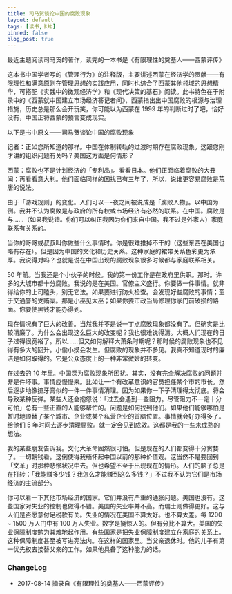 ```yaml
---
title: 司马贺谈论中国的腐败现象
layout: default
tags: [读书,卡片]
pinned: false
blog_post: true
---
```





最近主题阅读司马贺的著作，读完的一本书是《有限理性的奠基人——西蒙评传》

这本书中国学者写的《管理行为》的注释版，主要讲述西蒙在经济学的贡献——有限理性和满意原则在管理思想的实践应用，同时也综合了西蒙其他领域的思想精华，可搭配《实践中的微观经济学》和《现代决策的基石》阅读。此书特色在于附录中的《西蒙就中国建立市场经济答记者问》，西蒙指出出中国腐败的根源与治理措施，历史总是那么会开玩笑，你可能以为西蒙在 1999 年的判断过时了吧，恰好没有，中国正将西蒙的预言变成现实。

以下是书中原文——司马贺谈论中国的腐败现象


记者：正如您所知道的那样。中国在体制转轨的过渡时期存在腐败现象。这跟您刚才讲的组织问题有关吗？美国这方面是何情形？

西蒙：腐败也不是计划经济的「专利品」。看看日本。他们正面临着腐败的大丑闻；再看看意大利。他们面临同样的困扰已有三年了，所以，说谁更容易腐败是荒唐的说法。

由于「游戏规则」的变化。人们可以一-夜之间被说成是「腐败人物」。以中国为例。我并不认为腐敗是与政府的所有权或市场经济有必然的联系。在中国。腐败是与……（如果我说错。你们可以纠正我因为你们来自中国。我不过是外家人）家庭联系有关系的。

当你的哥哥或叔叔叫你做些什么事情时。你是很难推掉不干的（这些东西在美国也略有存在）。但是因为中国的文化和历史关系。这种家庭的裙带关系色彩更为浓厚。我说得对吗？也就是说在中国出现的腐败现象很多时候都与家庭联系相关。

50 年前。当我还是个小伙子的时候。我的第一份工作是在政府里供职。那时。许多的大城市都十分腐败。我说的是在美国。官僚主义盛行。你要做一件事情。就非得给你的上司瞌头，别无它法。如果要进行防火检查。会发现好些腐败的事情；至于交通警的受贿案。那是小巫见大巫；如果你要市政当局修理你家门前破损的路面。你要使黑钱才能办得到。

现在情况有了巨大的改善。当然我并不是说一丁点腐敗现象都没有了。但确实是比较清廉了。为什么会出现这么巨大的改变呢？我也很难说得清。大概人们现在的日子过得很宽裕了。所以……但又如何解释大萧条时期呢？那时候的腐败现象也不见得有多大的回升。小偷小摸会发生。但腐败的现象并不多见。我真不知道现时的廉洁是如何取得的。它是公众态度上的一种非常微妙的转变。

在过去的 10 年里。中国深为腐败现象所困扰。其实，没有完全解决腐败的问题并非是件坏事。事情应慢慢来。比如让一个有改革意识的官员担任某个市的市长。然后逐步地像挤牙膏似的一件一件事情清理。因为如果你一下子清理得太彻底。将会导致某种反弹。某些人还会抱怨说：「过去会遇到一些阻力。尽管阻力不一定十分可怕」总有一些正直的人能够帮忙的。问题是如何找到他们。如果他们能够哪怕是暂时地顶替了某个城市、企业或某个私营企业的首脑位置。事情就会好办得多了。给他们 5 年时间去逐步清理腐败。就一定会见到成效。这都是我的一些未成熟的想法。

我的某些朋友告诉我。文化大革命固然很可怕。但是现在的人们都变得十分贪婪了。一切朝钱看。这倒使得我缅怀起中国以前的那种价值观。这当然不是要回到「文革」时那种悲惨状况中去。但也希望不至于出现现在的情形。人们的脑子总是在打转：「我能赚多少钱？我怎么才能赚到这么多钱？」不过我不认为它们是市场经济的主流部分。

你可以看一下其他市场经济的国家。它们并没有严重的通胀问题。美国也没有。这些国家对失业的控制也做得不错。美国的失业率并不高。而瑞士则做得更好。这与人们是否愿意付足税款有关。失业的情况在美国不算太好。也不算太差。每 1200 ~ 1500 万人门中有 100 万人失业。数字是挺惊人的。但有分比不算大。美国的失业保障制度勉为其难地起作用。有些国家是把失业保障制度建立在家庭的关系上。这种保障制度甚至被写进宪法内。在这样的国家里。当父亲退休时。他的儿子有第一优先权去接替父亲的工作。如果他具备了这种能力的话。

### ChangeLog

- 2017-08-14 摘录自《有限理性的奠基人——西蒙评传》


